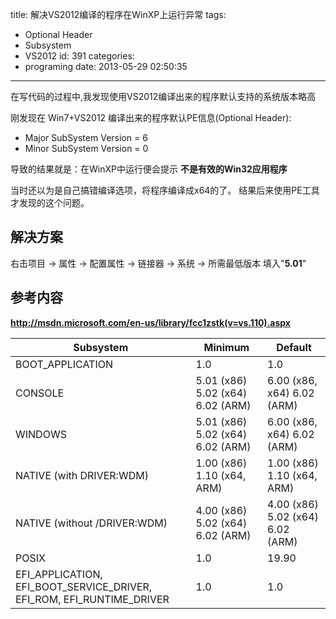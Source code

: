 title: 解决VS2012编译的程序在WinXP上运行异常
tags:
  - Optional Header
  - Subsystem
  - VS2012
id: 391
categories:
  - programing
date: 2013-05-29 02:50:35
---
在写代码的过程中,我发现使用VS2012编译出来的程序默认支持的系统版本略高

刚发现在 Win7+VS2012 编译出来的程序默认PE信息(Optional Header):
* Major SubSystem Version = 6
* Minor SubSystem Version = 0

导致的结果就是：在WinXP中运行便会提示 **不是有效的Win32应用程序**

当时还以为是自己搞错编译选项，将程序编译成x64的了。
结果后来使用PE工具才发现的这个问题。

## 解决方案

右击项目 -> 属性 -> 配置属性 -> 链接器 -> 系统 -> 所需最低版本 填入"**5.01**"

## 参考内容
**http://msdn.microsoft.com/en-us/library/fcc1zstk(v=vs.110).aspx**

Subsystem | Minimum | Default
--------- | ------- | -------
BOOT_APPLICATION | 1.0 | 1.0
CONSOLE | 5.01 (x86) 5.02 (x64) 6.02 (ARM) | 6.00 (x86, x64) 6.02 (ARM)
WINDOWS | 5.01 (x86) 5.02 (x64) 6.02 (ARM) | 6.00 (x86, x64) 6.02 (ARM)
NATIVE (with DRIVER:WDM) | 1.00 (x86) 1.10 (x64, ARM) | 1.00 (x86) 1.10 (x64, ARM)
NATIVE (without /DRIVER:WDM) | 4.00 (x86) 5.02 (x64) 6.02 (ARM) | 4.00 (x86) 5.02 (x64) 6.02 (ARM)
POSIX | 1.0 | 19.90
EFI_APPLICATION, EFI_BOOT_SERVICE_DRIVER, EFI_ROM, EFI_RUNTIME_DRIVER | 1.0 | 1.0
